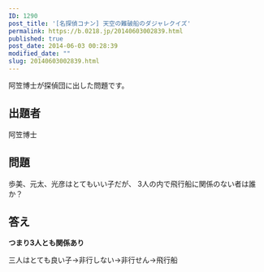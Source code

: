```yaml
---
ID: 1290
post_title: '[名探偵コナン] 天空の難破船のダジャレクイズ'
permalink: https://b.0218.jp/20140603002839.html
published: true
post_date: 2014-06-03 00:28:39
modified_date: ""
slug: 20140603002839.html
---
```

阿笠博士が探偵団に出した問題です。
<!--more-->
<h2>出題者</h2>
阿笠博士

<h2>問題</h2>
歩美、元太、光彦はとてもいい子だが、
3人の内で飛行船に関係のない者は誰か？

<h2>答え</h2>
<strong>つまり3人とも関係あり</strong>

三人はとても良い子→非行しない→非行せん→飛行船